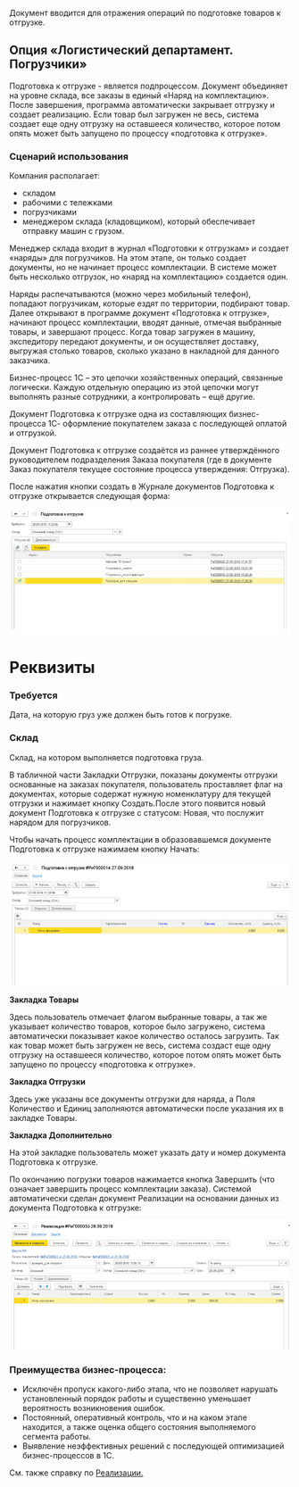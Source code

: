 Документ вводится для отражения операций по подготовке товаров к отгрузке.

## Опция «Логистический департамент. Погрузчики»

Подготовка к отгрузке - является подпроцессом. Документ объединяет на уровне склада, все заказы в единый «Наряд на комплектацию». После завершения, программа автоматически закрывает отгрузку и создает реализацию. Если товар был загружен не весь, система создает еще одну отгрузку на оставшееся количество, которое потом опять может быть запущено по процессу «подготовка к отгрузке».

### Сценарий использования

Компания располагает:

*   складом
*   рабочими с тележками
*   погрузчиками
*   менеджером склада (кладовщиком), который обеспечивает отправку машин с грузом.

Менеджер склада входит в журнал «Подготовки к отгрузкам» и создает «наряды» для погрузчиков. На этом этапе, он только создает документы, но не начинает процесс комплектации. В системе может быть несколько отгрузок, но «наряд на комплектацию» создается один.

Наряды распечатываются (можно через мобильный телефон), попадают погрузчикам, которые ездят по территории, подбирают товар. Далее открывают в программе документ «Подготовка к отгрузке», начинают процесс комплектации, вводят данные, отмечая выбранные товары, и завершают процесс. Когда товар загружен в машину, экспедитору передают документы, и он осуществляет доставку, выгружая столько товаров, сколько указано в накладной для данного заказчика.

Бизнес-процесс 1С – это цепочки хозяйственных операций, связанные логически. Каждую отдельную операцию из этой цепочки могут выполнять разные сотрудники, а контролировать – ещё другие.

Документ Подготовка к отгрузке одна из составляющих бизнес-процесса 1С- оформление покупателем заказа с последующей оплатой и отгрузкой.

Документ Подготовка к отгрузке создаётся из раннее утверждённого руководителем подразделения Заказа покупателя (где в документе Заказ покупателя текущее состояние процесса утверждения: Отгрузка).

После нажатия кнопки создать в Журнале документов Подготовка к отгрузке открывается следующая форма:

![](../img/2018_09_28_07_47_575.png)  

# **Реквизиты**

### **Требуется**

Дата, на которую груз уже должен быть готов к погрузке.

### **Склад**

Склад, на котором выполняется подготовка груза.

В табличной части Закладки Отгрузки, показаны документы отгрузки основанные на заказах покупателя, пользователь проставляет флаг на документах, которые содержат нужную номенклатуру для текущей отгрузки и нажимает кнопку Создать.После этого появится  новый документ Подготовка к отгрузке с статусом: Новая, что послужит   нарядом  для погрузчиков.

Чтобы начать процесс комплектации в образовавшемся документе Подготовка к отгрузке нажимаем кнопку Начать:

![](../img/2018_09_28_07_47_264.png)

**Закладка Товары**

Здесь пользователь отмечает  флагом  выбранные товары, а так же указывает количество товаров, которое было загружено, система автоматически показывает какое количество осталось загрузить. Так как товар может быть загружен не весь, система создаст еще одну отгрузку на оставшееся количество, которое потом опять может быть запущено по процессу «подготовка к отгрузке».

**Закладка Отгрузки**

Здесь уже указаны все документы отгрузки для наряда, а Поля Количество и Единиц заполняются автоматически после указания их в закладке Товары.

**Закладка Дополнительно**

На этой закладке пользователь может указать дату и номер документа Подготовка к отгрузке.

По окончанию погрузки товаров  нажимается кнопка Завершить (что означает  завершить процесс комплектации заказа). Системой автоматически сделан документ Реализации на основании данных из документа Подготовка к отгрузке:

![](../img/2018_09_28_07_46_523.png)

### Преимущества бизнес-процесса:

*   Исключён пропуск какого-либо этапа, что не позволяет нарушать установленный порядок работы и существенно уменьшает вероятность возникновения ошибок.
*   Постоянный, оперативный контроль, что и на каком этапе находится, а также оценка общего состояния выполняемого сегмента работы.
*   Выявление неэффективных решений с последующей оптимизацией бизнес-процессов в 1С.

См. также справку по  <u>Реализации.</u>